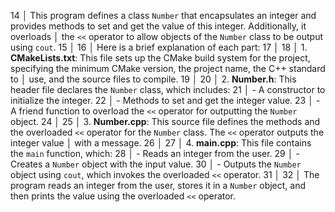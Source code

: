 
  14   │ This program defines a class `Number` that encapsulates an integer and provides methods to set and get the value of this integer. Additionally, it overloads
       │ the `<<` operator to allow objects of the `Number` class to be output using `cout`.
  15   │
  16   │ Here is a brief explanation of each part:
  17   │
  18   │ 1. **CMakeLists.txt**: This file sets up the CMake build system for the project, specifying the minimum CMake version, the project name, the C++ standard to
       │ use, and the source files to compile.
  19   │
  20   │ 2. **Number.h**: This header file declares the `Number` class, which includes:
  21   │    - A constructor to initialize the integer.
  22   │    - Methods to set and get the integer value.
  23   │    - A friend function to overload the `<<` operator for outputting the `Number` object.
  24   │
  25   │ 3. **Number.cpp**: This source file defines the methods and the overloaded `<<` operator for the `Number` class. The `<<` operator outputs the integer value
       │ with a message.
  26   │
  27   │ 4. **main.cpp**: This file contains the `main` function, which:
  28   │    - Reads an integer from the user.
  29   │    - Creates a `Number` object with the input value.
  30   │    - Outputs the `Number` object using `cout`, which invokes the overloaded `<<` operator.
  31   │
  32   │ The program reads an integer from the user, stores it in a `Number` object, and then prints the value using the overloaded `<<` operator.
